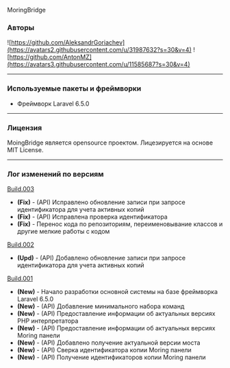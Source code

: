 MoringBridge

### Авторы
 ![https://github.com/AleksandrGoriachev](https://avatars2.githubusercontent.com/u/31987632?s=30&v=4)
 ![https://github.com/AntonMZ](https://avatars3.githubusercontent.com/u/11585687?s=30&v=4)
***
### Используемые пакеты и фреймворки
* Фреймворк Laravel 6.5.0
***
### Лицензия

MoingBridge является opensource проектом. Лицезируется на основе MIT License.
***
### Лог изменений по версиям

[Build.003](https://github.com/TripleSD/moring-bridge/releases/tag/build.003)
- **(Fix)** - (API) Исправлено обновление записи при запросе идентификатора для учета активных копий
- **(Fix)** - (API) Исправлена проверка идентификатора
- **(Fix)** - Перенос кода по репозиториям, переименовывание классов и другие мелкие работы с кодом

[Build.002](https://github.com/TripleSD/moring-bridge/releases/tag/build.002)
- **(Upd)** - (API) Добавлено обновление записи при запросе идентификатора для учета активных копий

[Build.001](https://github.com/TripleSD/moring-bridge/releases/tag/build.001)
- **(New)** - Начало разработки основной системы на базе фреймворка Laravel 6.5.0
- **(New)** - (API) Добавление минимального набора команд
- **(New)** - (API) Предоставление информации об актуальных версиях PHP интерпретатора
- **(New)** - (API) Предоставление информации об актуальных версиях Moring панели
- **(New)** - (API) Добавлено получение актуальной версии моста
- **(New)** - (API) Сверка идентификатора копии Moring панели
- **(New)** - (API) Получение идентификаторов копии Moring панели
